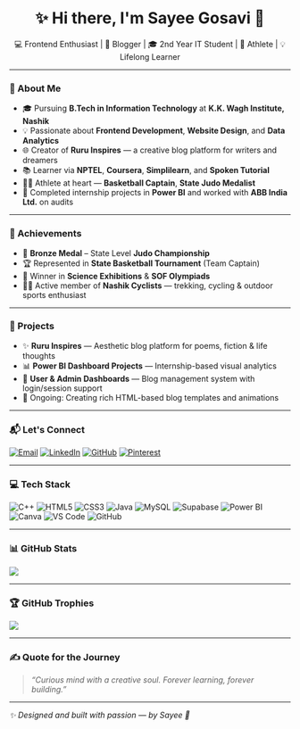 <h1 align="center">✨ Hi there, I'm Sayee Gosavi 🌸</h1>
<p align="center">
  💻 Frontend Enthusiast | 🎨 Blogger | 🎓 2nd Year IT Student | 🏀 Athlete | 💡 Lifelong Learner  
</p>

---

### 🧠 About Me

- 🎓 Pursuing **B.Tech in Information Technology** at **K.K. Wagh Institute, Nashik**  
- 💡 Passionate about **Frontend Development**, **Website Design**, and **Data Analytics**  
- 🌐 Creator of **Ruru Inspires** — a creative blog platform for writers and dreamers   
- 📚 Learner via **NPTEL**, **Coursera**, **Simplilearn**, and **Spoken Tutorial**  
- 🤸‍♀️ Athlete at heart — **Basketball Captain**, **State Judo Medalist**  
- 🧩 Completed internship projects in **Power BI** and worked with **ABB India Ltd.** on audits  

---

### 🌟 Achievements

- 🥉 **Bronze Medal** – State Level **Judo Championship**  
- 🏆 Represented in **State Basketball Tournament** (Team Captain)  
- 🧪 Winner in **Science Exhibitions** & **SOF Olympiads**  
- 🚴‍♀️ Active member of **Nashik Cyclists** — trekking, cycling & outdoor sports enthusiast  

---

### 🚀 Projects

- ✨ **Ruru Inspires** — Aesthetic blog platform for poems, fiction & life thoughts  
- 📊 **Power BI Dashboard Projects** — Internship-based visual analytics  
- 🧰 **User & Admin Dashboards** — Blog management system with login/session support  
- 🎯 Ongoing: Creating rich HTML-based blog templates and animations  

---

### 📬 Let's Connect

[![Email](https://img.shields.io/badge/Email-sayeeygosavi@gmail.com-blue?style=flat-square&logo=gmail)](mailto:sayeeygosavi@gmail.com)
[![LinkedIn](https://img.shields.io/badge/LinkedIn-SayeeGosavi-blue?style=flat-square&logo=linkedin)](https://linkedin.com/in/sayee-gosavi11)
[![GitHub](https://img.shields.io/badge/GitHub-sayeeg--11-000?style=flat-square&logo=github)](https://github.com/sayeeg-11)
[![Pinterest](https://img.shields.io/badge/Pinterest-%23E60023.svg?style=flat-square&logo=Pinterest&logoColor=white)](https://pinterest.com/sayeeygosavi)

---

### 💻 Tech Stack

![C++](https://img.shields.io/badge/C++-00599C?style=flat&logo=c%2B%2B&logoColor=white)
![HTML5](https://img.shields.io/badge/HTML5-E34F26?style=flat&logo=html5&logoColor=white)
![CSS3](https://img.shields.io/badge/CSS3-1572B6?style=flat&logo=css3&logoColor=white)
![Java](https://img.shields.io/badge/Java-ED8B00?style=flat&logo=openjdk&logoColor=white)
![MySQL](https://img.shields.io/badge/MySQL-4479A1?style=flat&logo=mysql&logoColor=white)
![Supabase](https://img.shields.io/badge/Supabase-3ECF8E?style=flat&logo=supabase&logoColor=white)
![Power BI](https://img.shields.io/badge/PowerBI-F2C811?style=flat&logo=powerbi&logoColor=black)
![Canva](https://img.shields.io/badge/Canva-00C4CC?style=flat&logo=canva&logoColor=white)
![VS Code](https://img.shields.io/badge/VS%20Code-007ACC?style=flat&logo=visual-studio-code&logoColor=white)
![GitHub](https://img.shields.io/badge/GitHub-181717?style=flat&logo=github&logoColor=white)

---

### 📊 GitHub Stats
![](https://streak-stats.demolab.com?user=sayeeg-11&theme=default&hide_border=false)

---

### 🏆 GitHub Trophies

![](https://github-profile-trophy.vercel.app/?username=sayeeg-11&theme=flat&no-frame=false&margin-w=10)

---

### ✍️ Quote for the Journey

> *“Curious mind with a creative soul. Forever learning, forever building.”*

---

_✨ Designed and built with passion — by Sayee 🌸_
